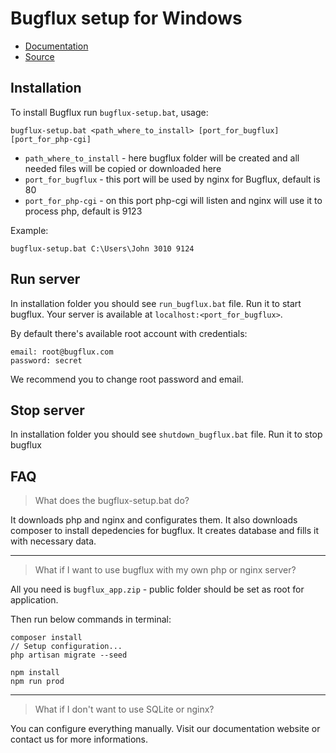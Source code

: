 # Bugflux setup for Windows

- [Documentation](http://bugflux.com/guide/master/getting-started/installation.html#Windows)
- [Source](https://github.com/bugflux-com/setup-windows)

## Installation

To install Bugflux run `bugflux-setup.bat`, usage:

```
bugflux-setup.bat <path_where_to_install> [port_for_bugflux] [port_for_php-cgi]
```

- `path_where_to_install` - here bugflux folder will be created and all needed files will be copied or downloaded here
- `port_for_bugflux` - this port will be used by nginx for Bugflux, default is 80
- `port_for_php-cgi` - on this port php-cgi will listen and nginx will use it to process php, default is 9123

Example:
```
bugflux-setup.bat C:\Users\John 3010 9124
```


## Run server

In installation folder you should see `run_bugflux.bat` file. Run it to start bugflux. Your server is available at `localhost:<port_for_bugflux>`.

By default there's available root account with credentials:
```
email: root@bugflux.com
password: secret
```

We recommend you to change root password and email.


## Stop server

In installation folder you should see `shutdown_bugflux.bat` file. Run it to stop bugflux


## FAQ

> What does the bugflux-setup.bat do?

It downloads php and nginx and configurates them. It also downloads composer to install depedencies for bugflux. It creates database and fills it with necessary data.

---

> What if I want to use bugflux with my own php or nginx server?

All you need is `bugflux_app.zip` - public folder should be set as root for application.

Then run below commands in terminal:
```
composer install
// Setup configuration...
php artisan migrate --seed

npm install
npm run prod
```

---

> What if I don't want to use SQLite or nginx?

You can configure everything manually. Visit our documentation website or contact us for more informations.

